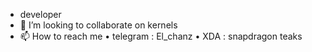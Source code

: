 - developer
- 💞️ I’m looking to collaborate on kernels
- 📫 How to reach me • telegram : El_chanz  • XDA : snapdragon teaks
